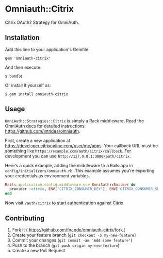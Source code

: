 # Omniauth::Citrix

Citrix OAuth2 Strategy for OmniAuth.

## Installation

Add this line to your application's Gemfile:

    gem 'omniauth-citrix'

And then execute:

    $ bundle

Or install it yourself as:

    $ gem install omniauth-citrix

## Usage

`OmniAuth::Strategies::Citrix` is simply a Rack middleware. Read the OmniAuth docs for detailed instructions: <https://github.com/intridea/omniauth>.

First, create a new application at https://developer.citrixonline.com/user/me/apps. Your callback URL must be something like `https://example.com/auth/citrix/callback`. For development you can use `http://127.0.0.1:3000/auth/citrix`.

Here's a quick example, adding the middleware to a Rails app in `config/initializers/omniauth.rb`. This example assumes you're exporting your credentials as environment variables.

```ruby
Rails.application.config.middleware.use OmniAuth::Builder do
  provider :citrix, ENV['CITRIX_CONSUMER_KEY'], ENV['CITRIX_CONSUMER_SECRET']
end
```

Now visit `/auth/citrix` to start authentication against Citrix.

## Contributing

1. Fork it ( https://github.com/fnando/omniauth-citrix/fork )
2. Create your feature branch (`git checkout -b my-new-feature`)
3. Commit your changes (`git commit -am 'Add some feature'`)
4. Push to the branch (`git push origin my-new-feature`)
5. Create a new Pull Request
